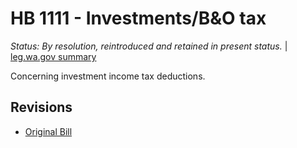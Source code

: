 # HB 1111 - Investments/B&O tax
*Status: By resolution, reintroduced and retained in present status.* | [leg.wa.gov summary](https://app.leg.wa.gov/billsummary?BillNumber=1111&Year=2021)

Concerning investment income tax deductions.

## Revisions
* [Original Bill](1/)